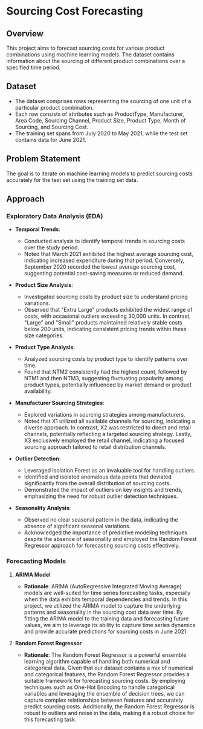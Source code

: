 # Sourcing Cost Forecasting

## Overview
This project aims to forecast sourcing costs for various product combinations using machine learning models. The dataset contains information about the sourcing of different product combinations over a specified time period.

## Dataset
- The dataset comprises rows representing the sourcing of one unit of a particular product combination.
- Each row consists of attributes such as ProductType, Manufacturer, Area Code, Sourcing Channel, Product Size, Product Type, Month of Sourcing, and Sourcing Cost.
- The training set spans from July 2020 to May 2021, while the test set contains data for June 2021.

## Problem Statement
The goal is to iterate on machine learning models to predict sourcing costs accurately for the test set using the training set data.

## Approach
### Exploratory Data Analysis (EDA)
- **Temporal Trends**:
  - Conducted analysis to identify temporal trends in sourcing costs over the study period.
  - Noted that March 2021 exhibited the highest average sourcing cost, indicating increased expenditure during that period. Conversely, September 2020 recorded the lowest average sourcing cost, suggesting potential cost-saving measures or reduced demand.
  
- **Product Size Analysis**:
  - Investigated sourcing costs by product size to understand pricing variations.
  - Observed that "Extra Large" products exhibited the widest range of costs, with occasional outliers exceeding 30,000 units. In contrast, "Large" and "Small" products maintained relatively stable costs below 200 units, indicating consistent pricing trends within these size categories.
  
- **Product Type Analysis**:
  - Analyzed sourcing costs by product type to identify patterns over time.
  - Found that NTM2 consistently had the highest count, followed by NTM1 and then NTM3, suggesting fluctuating popularity among product types, potentially influenced by market demand or product availability.
  
- **Manufacturer Sourcing Strategies**:
  - Explored variations in sourcing strategies among manufacturers.
  - Noted that X1 utilized all available channels for sourcing, indicating a diverse approach. In contrast, X2 was restricted to direct and retail channels, potentially reflecting a targeted sourcing strategy. Lastly, X3 exclusively employed the retail channel, indicating a focused sourcing approach tailored to retail distribution channels.
  
- **Outlier Detection**:
  - Leveraged Isolation Forest as an invaluable tool for handling outliers.
  - Identified and isolated anomalous data points that deviated significantly from the overall distribution of sourcing costs.
  - Demonstrated the impact of outliers on key insights and trends, emphasizing the need for robust outlier detection techniques.
  
- **Seasonality Analysis**:
  - Observed no clear seasonal pattern in the data, indicating the absence of significant seasonal variations.
  - Acknowledged the importance of predictive modeling techniques despite the absence of seasonality and employed the Random Forest Regressor approach for forecasting sourcing costs effectively.

### Forecasting Models
1. **ARIMA Model**
   - **Rationale**: ARIMA (AutoRegressive Integrated Moving Average) models are well-suited for time series forecasting tasks, especially when the data exhibits temporal dependencies and trends. In this project, we utilized the ARIMA model to capture the underlying patterns and seasonality in the sourcing cost data over time. By fitting the ARIMA model to the training data and forecasting future values, we aim to leverage its ability to capture time series dynamics and provide accurate predictions for sourcing costs in June 2021.
   
2. **Random Forest Regressor**
   - **Rationale**: The Random Forest Regressor is a powerful ensemble learning algorithm capable of handling both numerical and categorical data. Given that our dataset contains a mix of numerical and categorical features, the Random Forest Regressor provides a suitable framework for forecasting sourcing costs. By employing techniques such as One-Hot Encoding to handle categorical variables and leveraging the ensemble of decision trees, we can capture complex relationships between features and accurately predict sourcing costs. Additionally, the Random Forest Regressor is robust to outliers and noise in the data, making it a robust choice for this forecasting task.

